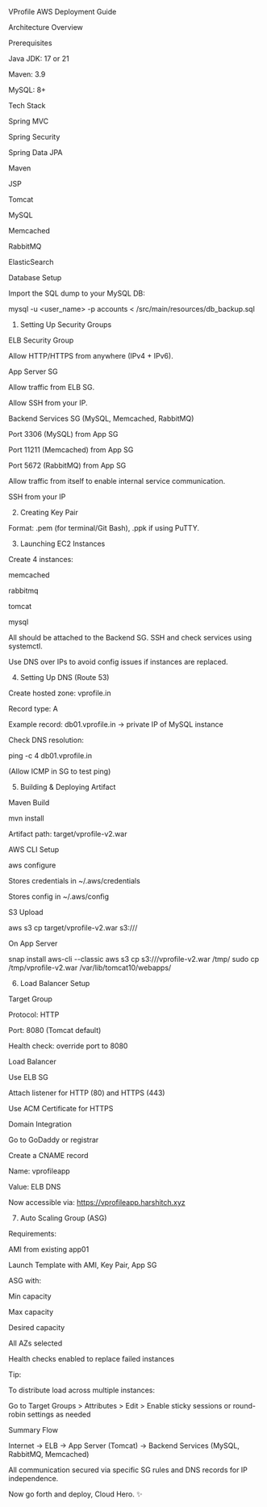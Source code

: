 VProfile AWS Deployment Guide

Architecture Overview



Prerequisites

Java JDK: 17 or 21

Maven: 3.9

MySQL: 8+

Tech Stack

Spring MVC

Spring Security

Spring Data JPA

Maven

JSP

Tomcat

MySQL

Memcached

RabbitMQ

ElasticSearch

Database Setup

Import the SQL dump to your MySQL DB:

mysql -u <user_name> -p accounts < /src/main/resources/db_backup.sql

1. Setting Up Security Groups

ELB Security Group

Allow HTTP/HTTPS from anywhere (IPv4 + IPv6).

App Server SG

Allow traffic from ELB SG.

Allow SSH from your IP.

Backend Services SG (MySQL, Memcached, RabbitMQ)

Port 3306 (MySQL) from App SG

Port 11211 (Memcached) from App SG

Port 5672 (RabbitMQ) from App SG

Allow traffic from itself to enable internal service communication.

SSH from your IP

2. Creating Key Pair

Format: .pem (for terminal/Git Bash), .ppk if using PuTTY.

3. Launching EC2 Instances

Create 4 instances:

memcached

rabbitmq

tomcat

mysql

All should be attached to the Backend SG. SSH and check services using systemctl.

Use DNS over IPs to avoid config issues if instances are replaced.

4. Setting Up DNS (Route 53)

Create hosted zone: vprofile.in

Record type: A

Example record: db01.vprofile.in → private IP of MySQL instance

Check DNS resolution:

ping -c 4 db01.vprofile.in

(Allow ICMP in SG to test ping)

5. Building & Deploying Artifact

Maven Build

mvn install

Artifact path: target/vprofile-v2.war

AWS CLI Setup

aws configure

Stores credentials in ~/.aws/credentials

Stores config in ~/.aws/config

S3 Upload

aws s3 cp target/vprofile-v2.war s3://<your-bucket-name>/

On App Server

snap install aws-cli --classic
aws s3 cp s3://<your-bucket-name>/vprofile-v2.war /tmp/
sudo cp /tmp/vprofile-v2.war /var/lib/tomcat10/webapps/

6. Load Balancer Setup

Target Group

Protocol: HTTP

Port: 8080 (Tomcat default)

Health check: override port to 8080

Load Balancer

Use ELB SG

Attach listener for HTTP (80) and HTTPS (443)

Use ACM Certificate for HTTPS

Domain Integration

Go to GoDaddy or registrar

Create a CNAME record

Name: vprofileapp

Value: ELB DNS

Now accessible via: https://vprofileapp.harshitch.xyz

7. Auto Scaling Group (ASG)

Requirements:

AMI from existing app01

Launch Template with AMI, Key Pair, App SG

ASG with:

Min capacity

Max capacity

Desired capacity

All AZs selected

Health checks enabled to replace failed instances

Tip:

To distribute load across multiple instances:

Go to Target Groups > Attributes > Edit > Enable sticky sessions or round-robin settings as needed

Summary Flow

Internet → ELB → App Server (Tomcat) → Backend Services (MySQL, RabbitMQ, Memcached)

All communication secured via specific SG rules and DNS records for IP independence.

Now go forth and deploy, Cloud Hero. ✨



